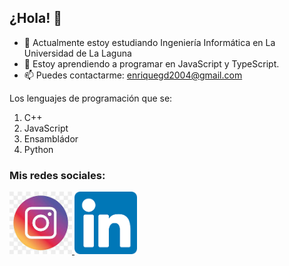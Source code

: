 ## ¿Hola! 👋

- 🔭 Actualmente estoy estudiando Ingeniería Informática en La Universidad de La Laguna
- 🌱 Estoy aprendiendo a programar en JavaScript y TypeScript.
- 📫 Puedes contactarme: enriquegd2004@gmail.com

Los lenguajes de programación que se:
1. C++
2. JavaScript
3. Ensambládor
4. Python

### Mis redes sociales: 
<a href="https://www.instagram.com/diazenriquegomez/">
  <img src="logo-ig.png.jpeg" alt="logo_ig" width="100" height="100">
</a> <a href="www.linkedin.com/in/enrique-gómez-ba4969245">
  <img src="logo_linkedin.png" alt="logo_link" width="100" height="100">
</a>

<!--
**EnriqueGD08/EnriqueGD08** is a ✨ _special_ ✨ repository because its `README.md` (this file) appears on your GitHub profile.

Here are some ideas to get you started:

- 🔭 I’m currently working on ...
- 🌱 I’m currently learning ...
- 👯 I’m looking to collaborate on ...
- 🤔 I’m looking for help with ...
- 💬 Ask me about ...
- 📫 How to reach me: ...
- 😄 Pronouns: ...
- ⚡ Fun fact: ...
-->
